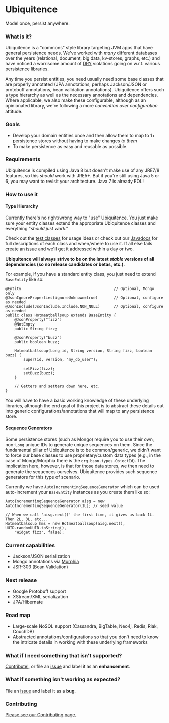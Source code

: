 # Ubiquitence
Model once, persist anywhere.

### What is it?
Ubiquitence is a "commons" style library targeting JVM apps that have general persistence needs. We've worked with *many* different databases over the years (relational, document, big data, kv-stores, graphs, etc.) and have noticed a worrisome amount of [DRY](https://en.wikipedia.org/wiki/Don%27t_repeat_yourself) violations going on w.r.t. various persistence libraries.

Any time you persist entities, you need usually need some base classes that are properly annotated (JPA annotations, perhaps Jackson/JSON or protobuff annotations, bean validation annotations). Ubiquitence offers such a type hierarchy as well as the necessary annotations and dependencies. Where applicable, we also make these configurable, although as an opinionated library, we're following a more *convention over configuration* attitude.

### Goals
* Develop your domain entities once and then allow them to map to 1+ persistence stores without having to make changes *to them*
* To make persistence as easy and reusable as possible.

### Requirements
Ubiquitence is compiled using Java 8 but doesn't make use of any JRE7/8 features, so this *should* work with JRE5+. But if you're still using Java 5 or 6, you may want to revisit your architecture. Java 7 is already EOL!

### How to use it

#### Type Hierarchy
Currently there's no right/wrong way to "use" Ubiquitence. You just make sure your entity classes extend the appropriate Ubiquitence classes and everything "*should just work*."

Check out the [test classes](src/test/java) for usage ideas or check out our [Javadocs]() for full descriptions of each class and when/where to use it. If all else fails create an [issue]() and we'll get it addressed within a day or two.

**Ubiquitence will always strive to be on the latest *stable* versions of all dependencies (so no release candidates or betas, etc.).**

For example, if you have a standard entity class, you just need to extend `BaseEntity` like so:

    @Entity											// Optional, Mongo only
    @JsonIgnoreProperties(ignoreUnknown=true)		// Optional, configure as needed
    @JsonInclude(JsonInclude.Include.NON_NULL)		// Optional, configure as needed
    public class Hotmeatballsoup extends BaseEntity {
    	@JsonProperty("fizz")
    	@NotEmpty
        public String fizz;
        
        @JsonProperty("buzz")
        public boolean buzz;
        
        Hotmeatballsoup(Long id, String version, String fizz, boolean buzz) {
            super(id, version, "my_db_user");
            
            setFizz(fizz);
            setBuzz(buzz);
        }
        
        // Getters and setters down here, etc.
    }
    
You will have to have a basic working knowledge of these underlying libraries, although the end goal of this project is to abstract these details out into generic configurations/annotations that will map to any persistence store.

#### Sequence Generators
Some persistence stores (such as Mongo) require you to use their own, non-`Long` unique IDs to generate unique sequences on them. Since the fundamental pillar of Ubiquitence is to be common/generic, we didn't want to force our base classes to use proprietary/custom data types (e.g., in the case of Mongo/Morphia there is the `org.bson.types.ObjectId`). The implication here, however, is that for those data stores, we then need to generate the sequences ourselves. Ubiquitence provides such sequence generators for this type of scenario.

Currently we have `AutoIncrementingSequenceGenerator` which can be used auto-increment your `BaseEntity` instances as you create them like so:

    AutoIncrementingSequenceGenerator aisg = new AutoIncrementingSequenceGenerator(1L); // seed value
    
    // When we call 'aisg.next()' the first time, it gives us back 1L. Then 2L, 3L, etc...
    Hotmeatbalsoup hms = new Hotmeatballsoup(aisg.next(), UUID.randomUUID.toString(),
	    "Widget fizz", false);

### Current capabilities
* Jackson/JSON serialization
* Mongo annotations via [Morphia]()
* JSR-303 (Bean Validation)

### Next release
* Google Protobuff support
* XStream/XML serialization
* JPA/Hibernate

### Road map
* Large-scale NoSQL support (Cassandra, BigTable, Neo4j, Redis, Riak, CouchDB)
* Abstracted annotations/configurations so that you don't need to know the intricate details in working with these underlying frameworks

### What if I need something that isn't supported?
[Contribute!](CONTRIBUTING.md), or file an [issue](https://github.com/hotmeatballsoup/ubiquitence/issues) and label it as an **enhancement**.

### What if something isn't working as expected?
File an [issue](https://github.com/hotmeatballsoup/ubiquitence/issues) and label it as a **bug**.

### Contributing
[Please see our Contributing page.](CONTRIBUTING.md)


